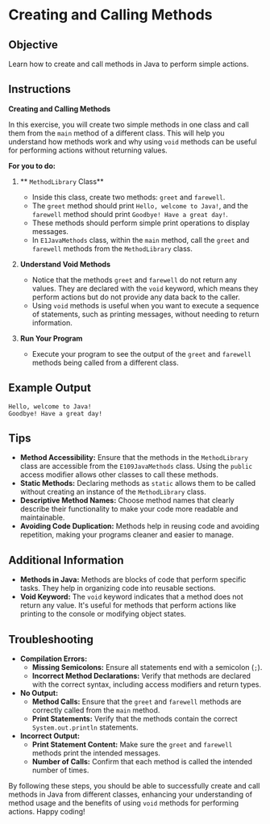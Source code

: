# Creating and Calling Methods

## Objective
Learn how to create and call methods in Java to perform simple actions.

## Instructions

**Creating and Calling Methods**

In this exercise, you will create two simple methods in one class and call them from the `main` method of a different class. This will help you understand how methods work and why using `void` methods can be useful for performing actions without returning values.

**For you to do:**

1. ** `MethodLibrary` Class**
   - Inside this class, create two methods: `greet` and `farewell`.
   - The `greet` method should print `Hello, welcome to Java!`, and the `farewell` method should print `Goodbye! Have a great day!`.
   - These methods should perform simple print operations to display messages.
   - In `E1JavaMethods` class, within the `main` method, call the `greet` and `farewell` methods from the `MethodLibrary` class.

3. **Understand Void Methods**
   - Notice that the methods `greet` and `farewell` do not return any values. They are declared with the `void` keyword, which means they perform actions but do not provide any data back to the caller.
   - Using `void` methods is useful when you want to execute a sequence of statements, such as printing messages, without needing to return information.

4. **Run Your Program**
   - Execute your program to see the output of the `greet` and `farewell` methods being called from a different class.

## Example Output
```
Hello, welcome to Java!
Goodbye! Have a great day!
```

## Tips
- **Method Accessibility:** Ensure that the methods in the `MethodLibrary` class are accessible from the `E109JavaMethods` class. Using the `public` access modifier allows other classes to call these methods.
- **Static Methods:** Declaring methods as `static` allows them to be called without creating an instance of the `MethodLibrary` class.
- **Descriptive Method Names:** Choose method names that clearly describe their functionality to make your code more readable and maintainable.
- **Avoiding Code Duplication:** Methods help in reusing code and avoiding repetition, making your programs cleaner and easier to manage.

## Additional Information
- **Methods in Java:** Methods are blocks of code that perform specific tasks. They help in organizing code into reusable sections.
- **Void Keyword:** The `void` keyword indicates that a method does not return any value. It's useful for methods that perform actions like printing to the console or modifying object states.

## Troubleshooting
- **Compilation Errors:**
   - **Missing Semicolons:** Ensure all statements end with a semicolon (`;`).
   - **Incorrect Method Declarations:** Verify that methods are declared with the correct syntax, including access modifiers and return types.
- **No Output:**
   - **Method Calls:** Ensure that the `greet` and `farewell` methods are correctly called from the `main` method.
   - **Print Statements:** Verify that the methods contain the correct `System.out.println` statements.
- **Incorrect Output:**
   - **Print Statement Content:** Make sure the `greet` and `farewell` methods print the intended messages.
   - **Number of Calls:** Confirm that each method is called the intended number of times.

By following these steps, you should be able to successfully create and call methods in Java from different classes, enhancing your understanding of method usage and the benefits of using `void` methods for performing actions. Happy coding!
